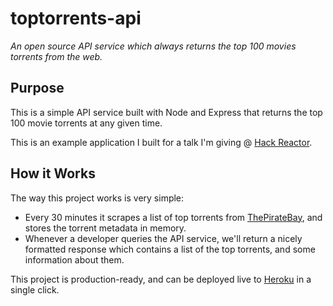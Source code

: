 # toptorrents-api

*An open source API service which always returns the top 100 movies torrents
from the web.*

## Purpose

This is a simple API service built with Node and Express that returns the top
100 movie torrents at any given time.

This is an example application I built for a talk I'm giving @ [Hack Reactor][].


## How it Works

The way this project works is very simple:

- Every 30 minutes it scrapes a list of top torrents from [ThePirateBay][], and
  stores the torrent metadata in memory.
- Whenever a developer queries the API service, we'll return a nicely formatted
  response which contains a list of the top torrents, and some information about
  them.

This project is production-ready, and can be deployed live to [Heroku][] in a
single click.


  [Hack Reactor]: http://www.hackreactor.com/ "Hack Reactor"
  [ThePirateBay]: https://thepiratebay.org/ "The Pirate Bay"
  [Heroku]: https://www.heroku.com/ "Heroku"
